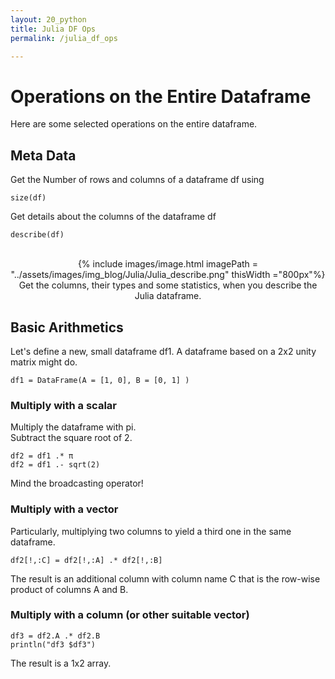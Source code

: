 ```yaml
---
layout: 20_python
title: Julia DF Ops
permalink: /julia_df_ops

---
```


# Operations on the Entire Dataframe

Here are some selected operations on the entire dataframe.


## Meta Data

Get the Number of rows and columns of a dataframe df using
>
    size(df)

Get details about the columns of the dataframe df

>
    describe(df)    

<center>
<br>
{% include images/image.html imagePath = "../assets/images/img_blog/Julia/Julia_describe.png" thisWidth ="800px"%}
Get the columns, their types and some statistics, when you describe the Julia dataframe.
</center>  


## Basic Arithmetics


Let's define a new, small dataframe df1. A dataframe based on a 2x2 unity matrix might do.

>
    df1 = DataFrame(A = [1, 0], B = [0, 1] )

### Multiply with a scalar

Multiply the dataframe with pi.<br>
Subtract the square root of 2.

>
    df2 = df1 .* π
    df2 = df1 .- sqrt(2)

Mind the broadcasting operator!

### Multiply with a vector

Particularly, multiplying two columns to yield a third one in the same dataframe.

>
    df2[!,:C] = df2[!,:A] .* df2[!,:B]

The result is an additional column with column name C that is the row-wise product of columns A and B.


### Multiply with a column (or other suitable vector)

>
    df3 = df2.A .* df2.B 
    println("df3 $df3")


The result is a 1x2 array.





